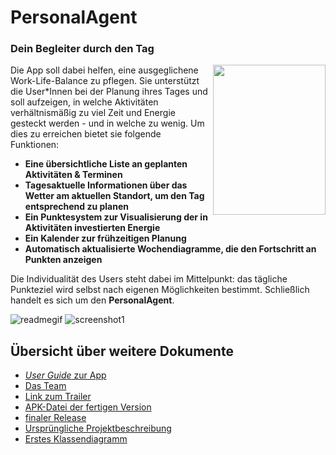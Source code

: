 # PersonalAgent


### Dein Begleiter durch den Tag

<img src="https://user-images.githubusercontent.com/79211586/134597024-5c0c0d0f-8ce1-4458-a052-fd62800edf35.png"  width="180" height="240" align="right">

Die App soll dabei helfen, eine ausgeglichene Work-Life-Balance zu pflegen. Sie unterstützt die User*Innen bei der Planung ihres Tages und soll aufzeigen, in welche Aktivitäten 
verhältnismäßig zu viel Zeit und Energie gesteckt werden - und in welche zu wenig. Um dies zu erreichen bietet sie folgende Funktionen:

 * **Eine übersichtliche Liste an geplanten Aktivitäten & Terminen**
 * **Tagesaktuelle Informationen über das Wetter am aktuellen Standort, um den Tag entsprechend zu planen**
 * **Ein Punktesystem zur Visualisierung der in Aktivitäten investierten Energie**
 * **Ein Kalender zur frühzeitigen Planung**
 * **Automatisch aktualisierte Wochendiagramme, die den Fortschritt an Punkten anzeigen**

Die Individualität des Users steht dabei im Mittelpunkt: das tägliche Punkteziel wird selbst nach eigenen Möglichkeiten bestimmt.
Schließlich handelt es sich um den **PersonalAgent**. 



![readmegif](https://user-images.githubusercontent.com/79211586/134596597-e1cf07d6-b396-4e90-89b2-6b35d33b26bd.gif)
![screenshot1](https://user-images.githubusercontent.com/79211586/134598470-d0276353-512a-44d0-8d7f-260b2a2f5164.png)








## Übersicht über weitere Dokumente

- [_User Guide_ zur App](App.md)
- [Das Team](Team.md)
- [Link zum Trailer](https://www.youtube.com/watch?v=pbt9cjAteQ0)
- [APK-Datei der fertigen Version](https://github.com/Android-Projekte-VHB/vhb-android-ss2021--personalagent-01/releases/download/v1.0/app-debug.apk)
- [finaler Release](https://github.com/Android-Projekte-VHB/vhb-android-ss2021--personalagent-01/releases/tag/v1.0)
- [Ursprüngliche Projektbeschreibung](https://github.com/Android-Projekte-VHB/vhb-android-ss2021--personalagent-01/blob/a58c29e1b3634db774e85beeb439d04843ee2748/docs/Projektbeschreibung_Gruppe_01.pdf)
- [Erstes Klassendiagramm](https://github.com/Android-Projekte-VHB/vhb-android-ss2021--personalagent-01/blob/a58c29e1b3634db774e85beeb439d04843ee2748/docs/klassendiagramm.png)
